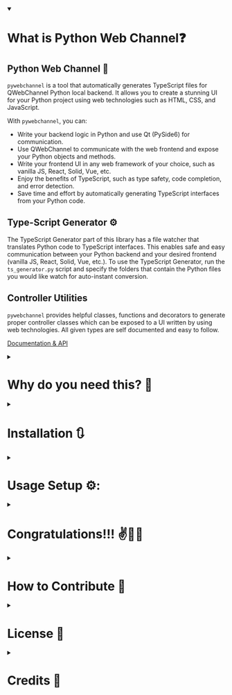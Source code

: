 <details open>
<summary><h1>What is Python Web Channel❓</h1></summary>

## Python Web Channel 🚀

`pywebchannel` is a tool that automatically generates TypeScript files for QWebChannel Python local backend. It
allows you to create a stunning UI for your Python project using web technologies such as HTML, CSS, and JavaScript.

With `pywebchannel`, you can:

- Write your backend logic in Python and use Qt (PySide6) for communication.
- Use QWebChannel to communicate with the web frontend and expose your Python objects and methods.
- Write your frontend UI in any web framework of your choice, such as vanilla JS, React, Solid, Vue, etc.
- Enjoy the benefits of TypeScript, such as type safety, code completion, and error detection.
- Save time and effort by automatically generating TypeScript interfaces from your Python code.

## Type-Script Generator ⚙️

The TypeScript Generator part of this library has a file watcher that translates Python code to TypeScript interfaces.
This enables safe and easy communication between your Python backend and your desired frontend (vanilla JS, React,
Solid,
Vue, etc.). To use the TypeScript Generator, run the `ts_generator.py` script and specify the folders that contain the
Python files you would like watch for auto-instant conversion.

## Controller Utilities

`pywebchannel` provides helpful classes, functions and decorators to generate proper controller classes which can be
exposed to a UI written by using web technologies. All given types are self documented and easy to follow.

[Documentation & API](https://pywebchannel.readthedocs.io)</details><details>
<summary><h1>Why do you need this? 🤔</h1></summary>

You want to create a professional UI with modern web technologies and python. But you face many challenges with the
existing libraries. Some of them rely on `window` manipulation, which is not compatible with most web frameworks. Some
of them use RestAPI libraries, which add a lot of overhead, complexity and state management issues. Some of them use
`WebSocket`s only for function calls, without any real-time synchronization features.

Among these, `QWebChannel` seems to be the best option, with a lightweight `WebSocket` protocol and features like
synchronization, function calls and property access. However, it also has its own limitations, mainly related to the Qt
type system. You cannot use it with non-supported Qt types, without doing complex conversions, manual type adjustments
and boiler-plate code, just to satisfy Qt. This makes development difficult and error-prone. And even if you manage to
do that on the python side, you still have to deal with a frontend development cycle, with no type-hinting, no
auto-completion, no compile time validation etc., which is a nightmare in javascript environment.

But don’t worry, `pywebchannel` library is here to solve your problem 😊.

## Let's investigate the problems together

Suppose you want to build a `todo application` with python and web technologies. You will require some functionality to
store the data (list of todos), modify it (add, remove, update), and inform the frontend about the changes.

## Signals 🚦

You want to create a notification mechanism to the frontend, when you add a new todo item. You can use `QtCore.Signals`
for that.

```python
# Inside your controller class
new_todo_added = QtCore.Signal()
```

This signal can be emitted in your python code, after adding the item to your list. And your frontend will receive it,
if it is connected to `new_todo_added` signal. But this signal does not carry any information about the new item. How
can you send some data with it?

```python
# Inside your controller class
new_todo_added = QtCore.Signal(str)
```

This signal can be emitted with a string parameter, and your frontend will receive it. For instance, if your todos have
an `id` field of type `str`, you can emit it. `str` is a supported type in Qt, so it works. But what if you want to send
a `Todo` object, which is a custom object of yours that inherits from `pydantic.BaseModel`?

```python
# Inside your controller class
new_todo_added = QtCore.Signal(Todo)
```

This will cause an exception like this:

```text
TypeError: Signal must be bound to a QObject, not 'Todo'
```

This is because, `Todo` is not a supported type in Qt. You can use `QtCore.QObject` as a base class for your `Todo`, to
avoid this error. But then, you will face another problem, which is not even caught by exception mechanism. You will get
an `empty object` in your frontend, instead of a `Todo` object. This is because Qt does not know how to serialize your
`Todo` object to a valid json object. The simplest way to make it work is to use `dict` instead of `Todo` object.

```python
new_todo_added = QtCore.Signal(dict)
```

But then, you will lose all the type information, and need to do type conversions. I don't even need to mention
about `list`s. You need to take care of all these details, and keep your frontend and backend in sync. This is too much
hassle…

You can use pywebchannel library, and define your signal like this:

with a list of types:

```python
from pywebchannel import Signal

# Inside your controller class
new_todo_added = Signal([Todo])
```

or even better, with argument dictionary in the form of `{arg1_name: arg1_type, ...}`:

```python
from pywebchannel import Signal

# Inside your controller class
new_todo_added = Signal({'new_todo': Todo})
```

This will ensure that Qt is happy, and your frontend and backend are in sync.

And this is just the tip of the iceberg 😎.

## Properties 🧲

A property is a way to access and modify an internal (usually private) variable, with a getter and setter, in your
class. It is a common feature in object-oriented programming. The benefits of using properties in Qt or PySide are that,
you can create a signal for a property, so that any listeners or connected objects will be updated when the property
changes.

For example, you have a property that keeps track of the number of todos. I know it is silly, but it is just for
illustration.

```python
# Inside your controller class
todoCount = QtCore.Property(int)
```

This is how you want to write your code. And also, you want to have a signal, that is triggered when the value of
todoCount changes, you can call that signal something like `todoCountChanged`.

But that is not possible. You have to define a getter and setter for your property, and also a signal for it.

```python
# Inside your controller class

def __init__(self):
    # You need a back variable to hold the value of your property
    self._todoCount = 0


# You need a signal to notify
todoCountChanged = QtCore.Signal(int, arguments=['todoCount'])


# You need a getter
def get_todoCount(self) -> int:
    return self._todoCount


# You need a setter
def set_todoCount(self, value: int):
    if self._todoCount != value:
        self._todoCount = value
        self.todoCountChanged.emit(value)


# And finally, you can define your property
todoCount = QtCore.Property(int, fget=get_todoCount, fset=set_todoCount, notify=todoCountChanged)
```

What the f... is this? 😡

I don’t even want to talk about the type conversions mentioned in `Signals` section. You have to do all these things for
Properties too.

Instead of this sh..., you can use `pywebchannel` library, and define your property like this:

```python
from pywebchannel import Property

# Inside your controller class
todoCount = Property(int, init_val=0)
```

And that’s it. This will:

- ensure that Qt is happy, and your frontend and backend are in sync.
- create a private variable called `_todoCount` to store the value of your property.
- create a getter and setter for you as exactly written above.
- create a signal called `todoCountChanged`
-

If you want to have a different implementation for your getter and setter, you can still define one or both of them, and
pass it as an argument to `Property`.

## Actions 🕹️

Actions are functions that you can call from your frontend. You can create an action in PySide like this:

```python 
# Inside your controller class
@QtCore.Slot(str)
def sayHello(self, name: str):
    # Do something with todo
    pass
```

This works, and you can call this function from your frontend. But the type issues mentioned above are still there.

```python 
# Inside your controller class
@QtCore.Slot(Todo)
def addTodo(self, todo: Todo):
    # Do something with todo
    pass
```

This does not work, and you will not even get an exception about that. Your function will be called with an empty
argument 😡. Most likely your application will crash, and your frontend will not even know why.

- This is because of one of the input arguments. You have to consider all the input arguments, and make sure that your
  frontend and backend are in sync.
- Return values also have the same problem, ‘type matching’ and ‘keeping’ Qt and serialization happy.
- If you want to notify the frontend about the execution result, you have to create your own signal, and emit it.
- You also have to handle exceptions as well.

You will end up with a lot of boilerplate code, which is not even related to your business logic.

```python
# Inside your controller class

# Create a signal for notification
new_todo_added = QtCore.Signal(dict, arguments=['new_todo'])


# Create a slot for your action
@QtCore.Slot(dict, result=dict)
def addTodo(self, todo: dict):
    try:
        todoObj = Todo.parse_obj(todo)

        # Do something with todo

        self.new_todo_added.emit(todoObj.dict())

        return {'success': True,
                'error': None,
                'data': todoObj.dict()}
    except ParseError as e:
        return {'success': False,
                'error': f"Invalid todo object: {e}",
                'data': None}
    except Exception as e:
        return {'success': False,
                'error': f"Unknown error: {e}",
                'data': None}

```

This is just a simple example, but you can imagine how it will look like in a real application. And even if you handle
this by yourself, you will have a frontend development cycle, with no type-hinting, no auto-completion again.

You can use `pywebchannel` library, and create your action like this:

```python
from pywebchannel import Action, Notify


# Inside your controller class
@Action(Notify([Todo]))
def addTodo(self, todo: Todo):
    # Do something with todo    
    return todo
```

All the problems mentioned above are solved by `pywebchannel` library’s `@Action` decorator. You can focus on your
actual project 😎.

## Okay we almost there 🎰

Imagine that you have created your `Signal`s, `Property`s and `Slot`s etc, in your controller class. But your frontend
still does not recognize your backend types. You have to define all the types in your frontend typescript definition
files, and keep them updated with your backend types. This is a nightmare, and you will have many bugs, and
emotional-damages 😭.

Fortunately `pywebchannel` library has a solution for this. You can use pywebchannel library’s `ts_generator` tool. This
is a simple script that can monitor your python files, and generate typescript definition files automatically. When you
run it in a separate terminal, it will do its magic, and you will have a wonderful development experience 😍.

To use this tool, you have to inherit your controller class from `pywebchannel.Controller` class, and use `pywebchannel`
library’s `Signal`, `Property` and `Action` instead of the ones provided by Qt. Also, you have to use `pydantic` for
your model classes, which is the usual case for model classes in any project. That’s it.

Please check the API documentation and [example projects](https://github.com/cihanuyanik/pywebchannel/tree/main/example)
for more details.
 </details><details>
<summary><h1>Installation 🔃</h1></summary>

You can simply install the package using pip:

```bash
pip install pywebchannel
```

All requirements will be installed automatically.

Requirements:

- [PySide6](https://doc.qt.io/qtforpython-6/) - Qt for Python
- [pydantic](https://docs.pydantic.dev/latest/) - Model definition and validation
- [colorama](https://pypi.org/project/colorama/) - Colored terminal output

</details><details>
<summary><h1>Usage Setup ⚙️:</h1></summary>

## Definition 1: Business Logic / A python project / Backend 🐍

Whatever you call for this step, it is just a regular Qt (PySide6) powered python project, which can take the
advantage of full power of python with no limitation. To simplify the discussion here, it uses web socket(s) for real
time communication and exposes objects through web socket(s). The `properties`, `methods`, `signal`/`notifiers`
immediately become available to the UI with complete signature and type checking through type-script interfaces. Don't
worry about complicated processes for managing sockets, it is not your responsibility. This is handled automatically,
you can simply focus on your project.

## Definition 2: User Interface / A web project / Frontend 💻

Similarly, it is just a regular web project, which exploit the available modern UI tools. There is no limitation
such as magically manipulated `window` interfaces or any complicated middle-ware translator which limits the
functionality web library of yours.

## `Step 1`: Create a meaningful directory structure.

It is completely up to you. But having a meaningful directory
structure could make things simpler. For that purpose suggested way is to create a root directory with your `AppName`
and two folders under the root directory, `backend` and `frontend`. As names suggest, they will be holding your
python project as `backend` and UI project as `frontend.

```
📦AppName
 ┣ 📂backend
 ┃  ┣ ...
 ┣ 📂frontend
 ┃  ┣ ...
 ┣ 📜README.md
 ┣ 📜LICENSE
 ┣ 📜.gitignore
```

`Optinal virtual environment`: If you prefer using virtual environment for your python projects (which is the
suggested way for any python project), create one virtual environment, and use it under your `backend` folder.

----------------------------------------------------------------

## `Step 2`: Install the library `pywebchannel`

```
pip install pywebchannel
```

----------------------------------------------------------------

## `Step 3`: Create an entry point for your `backend`.

Add a main file with any name, i.e. `main.py`, inside
your `backend` folder. The entry point will contain python `main` function and will create a `QApplication` and run
it. The responsibility of the entry point is to initiate the `WebChannelService` object(s) (Yes, you read it right,
it is plural, you can create more than one communication channels to your UI application, for different purposes).
Addition to that `main` needs to create the object(s) (at least the ones which need to be available at the beginning),
and register those object(s) to the related `WebChannelService`.

```python 
# main.py
import sys
from PySide6.QtWidgets import QApplication

from pywebchannel import WebChannelService

if __name__ == "__main__":
    app = QApplication(sys.argv)

    # Create a WebChannelService with a desired serviceName and the parent QObject
    commandTransferService = WebChannelService("Command Transfer Service", app)
    # Start the service with a desired port number, 9000 in this example
    commandTransferService.start(9000)

    ...
    ...
    ...

    app.exec()
```

----------------------------------------------------------------

## `Step 4`: Create a python package

To hold classes which contains functionalities to be invoked from `frontend`.
Typically, it is better to create two packages, one for functionality classes and one for fixed structured objects,
even though the second one is optional, it is completely okay to create it, no harm will be done if it is empty. The
names of these folders could be anything, but having meaningful names would be helpful. Let's call
them `controllers`, `models` respectively.

```
📦AppName
 ┣ 📂backend
 ┃  ┣ 📂controllers
 ┃  ┃  ┣ 🐍__init__.py
 ┃  ┣ 📂models
 ┃  ┃  ┣ 🐍__init__.py
 ┣ 📂frontend
 ┃  ┣ ...
 ┣ 🐍main.py
 ┣ 📜README.md
 ┣ 📜LICENSE
 ┣ 📜.gitignore
```

----------------------------------------------------------------

## `Step 5`: Create a controller class under your `controllers` package.

This is going to be one of the Type you are
going to expose to your UI. Let's call it `HelloWorldController`. And make this class derived
from `Controller`, which is imported from `pywebchannel`. Then, in your `main`, create an instance of it and register
it into the `WebChannelService`.

```python
# controllers/HelloWorldController.py
from typing import Optional
from PySide6.QtCore import QObject
from pywebchannel import Controller


# Create a Controller class
class HelloWorldController(Controller):
    def __init__(self, parent: Optional[QObject] = None):
        # Controller name is typically the name of the class '__name__' attribute could be used as well
        super().__init__("HelloWorldController", parent)
```

And in main:

```python
# main.py
import sys
from PySide6.QtWidgets import QApplication
from pywebchannel import WebChannelService
from controllers.HelloWorldController import HelloWorldController

if __name__ == "__main__":
    app = QApplication(sys.argv)
    commandTransferService = WebChannelService("Command Transfer Service", app)
    commandTransferService.start(9000)

    # Create hello world controller object
    hwController = HelloWorldController(app)
    # Register controller for the communication service
    commandTransferService.registerController(hwController)

    app.exec()

```

----------------------------------------------------------------

## `Step 6:` Add functionality

Technically, at this point our object, `hwController` has been already exposed to the any target UI. The
functionality and properties of it is already accessible through a websocket located at port number 9000. The problem
is that there is no functionality in our controller yet. Let's add a method into our controller, and decorate this
method with a decorator named `Action` imported from `pywebchannel`

```python
# controllers/HelloWorldController.py
from typing import Optional
from PySide6.QtCore import QObject
from pywebchannel import Controller, Action


class HelloWorldController(Controller):
    def __init__(self, parent: Optional[QObject] = None):
        super().__init__("HelloWorldController", parent)

    # Create a class method and decorate it with @Action() decorator.
    # Don't forget to put annotations in your arguments. It is important!
    @Action()
    def sayHello(self, name: str):
        return f"Hello from 'HelloWorldController.sayHello' to my friend {name}"
```

----------------------------------------------------------------

## `Step 7`: Create UI project

Now, we can try to use this inside a web app. For simplicity, inside the `frontend`, just create a `Vite`
project with `vanilla typescript` template. You can create it yourself easily, or you can take it from `examples`
folder.

----------------------------------------------------------------

## `Step 8`: Establish connection

To establish connection between your backend and frontend, it is necessary to open a websocket connection
from frontend to backend. Luckily, we can use built-in `WebSocket` in our frontend project. First create an `api` folder
under your `src` and `qwebchannel` under that. Then populate the folder with given helpers in the repository
examples (Just copy and paste the content into your project). Addition to those, you can create `controllers`
and `models` directories as well, for nicely formatted structure.

```
📦AppName
 ┣ 📂backend
 ┃  ┣ 📂controllers
 ┃  ┃  ┣ 🐍__init__.py
 ┃  ┃  ┣ 🐍HelloWorldController.py
 ┃  ┣ 📂models
 ┃  ┃  ┣ 🐍__init__.py
 ┣ 📂frontend
 ┃  ┣ 📂node_modules 
 ┃  ┣ 📂public
 ┃  ┣ 📂src
 ┃  ┃  ┣ 📂api
 ┃  ┃  ┃  ┣ 📂controllers
 ┃  ┃  ┃  ┣ 📂models
 ┃  ┃  ┃  ┣ 📂qwebchannel
 ┃  ┃  ┃  ┃  ┣📜index.d.ts
 ┃  ┃  ┃  ┃  ┣📜index.js 
 ┃  ┃  ┃  ┃  ┣📜reeadme.txt
 ┃  ┃  ┣📜main.ts
 ┃  ┃  ┣📜vite-env-d.ts
 ┃  ┣📜index.html
 ┃  ┣📜package.json
 ┃  ┣📜tsconfig.json
 ┃  ┣📜.gitignore 
 ┣ 🐍main.py
 ┣ 📜README.md
 ┣ 📜LICENSE
 ┣ 📜.gitignore
```

----------------------------------------------------------------

## `Step 9`: Add QWebChannel javascript interface

`api/qwebchannel/index.js` is the official QWebChannel javascript interface. However, it is different than
the original (`index_org.js`) one. It has been updated to support `async`/`await` pattern instead of old-school
callback style usage. Addition to that a typescript definition has been attached as well, `index.d.ts`.

----------------------------------------------------------------

## `Step 10`: Websocket Helper

Now, create a class to handle the websocket communication boiler-plate. You can use given `BaseAPI.ts`
and `CommandAPI.ts` from the repository. The important part here is the implementation of `onChannelReady` callback
located under `CommandAPI.ts`. This is the part where you access your object exposed from `backend` . As you guess,
this access will be storing the reference to that object inside our API object, so that we can use it whenever we need
it. Update the `CommandAPI.ts` for learning purposed debugging

```typescript
// Inside CommadAPI.ts copied from repository
export class CommandAPI extends BaseAPI {
  public constructor() {
    super("ws://localhost:9000", "Command Transfer Service");
  }

  // Update this part to see the channel content.
  async onChannelReady(channel: QWebChannel): Promise<void> {
    console.log(channel)
  }
}
```

Then add connection request into your `main.ts`

```typescript
// main.ts
// import API
import {API} from "./api/CommandAPI.ts";

// Try to connect
API.connect().then(() => {
  if (API.isConnected()) {
    console.log("Successfully connected to backend")
  }
}).catch((error) => {
  console.log(error)
})

// Add a simple UI
document.querySelector<HTMLDivElement>('#app')!.innerHTML = `
  <div> 
    <input id="input">
    <button id="button">Say Hi</button>
  </div>
`

const input = document.querySelector<HTMLInputElement>('#input');
const button = document.querySelector<HTMLButtonElement>('#button');
button?.addEventListener('click', () => {
  console.log(input?.value)
})
```

----------------------------------------------------------------

## `Step 11:` Run the projects

Now, run the `backend` project, and run the `frontend` project. If everything is correct, you should see an
output from `backend` terminal:

```
[INFO] - Command Transfer Service: 'Command Transfer Service' is active at PORT=9000
[INFO] - Command Transfer Service: New Connection (Active client count: 1)
```

and something similar from `frontend` browser console.

```
QWebChannel {...}
Successfully connected to backend
```

When you expand the `QWebChannel` object on the console, you should see an `objects` and `HelloWorldController` inside
it. If this is the case, you have successfully connected your python backend to your frontend

----------------------------------------------------------------

## `Step 12`: Use it

Let's use it and let our `backend` say hello to `frontend`'. Just update your code as it should be:

Update `CommandAPI.ts`

```typescript

export class CommandAPI extends BaseAPI {
  // Add an attribute for our API object
  HelloWorldController!: any;

  public constructor() {
    super("ws://localhost:9000", "Command Transfer Service");
  }

  async onChannelReady(channel: QWebChannel): Promise<void> {
    // Initialize it by the object located inside the QWebChannel
    this.HelloWorldController = channel.objects.HelloWorldController;
  }
}
```

Update `main.ts`

```typescript
button?.addEventListener('click', async () => {
  // Call say hello with input value taken from input text box
  const response = await API.HelloWorldController.sayHello(input?.value)
  if (response.error) {
    // if an error occurred, display it
    console.log(response.error)
    return
  }

  if (response.success) {
    // if a success message has been received, display it
    alert(response.success)
    return
  }

  if (response.data) {
    // if an extra data has been received, display it
    alert(JSON.stringify(response.data))
    return
  }
})
```

Refresh your web page, and click the button. You should see an alert message saying
`Hello from 'HelloWorldController.sayHello' to my friend <your input value>`

----------------------------------------------------------------

## `Step 13`: Type hinting

Everything is ready to go. The ONLY MISSING part is type hint in our `frontend`, because we don't have any type
defintion for our controller, `HelloWorldController`. Type script generator given by `pywebchannel` comes in play at
this moment.

- `Step 1:` Copy `ts_generator.py` and Paste it into your `backend` root folder, same level with your `main.py`.

- `Step 2:` Check the folder paths written in `ts_generator.py` script

- `Step 3:` Run it in separate terminal.

```
python ts_generator.py
```

- `Step 4:` You will see that the controller folder will be populated with an auto generated Type-script
  interface, `api/controllers/HelloWorldController.ts`

- `Step 5:` Since it needs to use `Response` interface for type-hinting for return values, it needs to be located
  inside `api/models` directory, which is not there yet. Please copy it from the repoository. And also copy the `Signal`
  interface as well, which is going to be necessary when you use signals.

- `Step 6:` Now return back to your `button.click` listener implementation in `main.ts`. You will see that the
  function, `sayHello(...)`, the return value `response` all are taking advantage of type-hinting.

----------------------------------------------------------------

## `The last step`: Finalize your UI and serve it

When you complete your UI, you can serve it inside your `backend` project.
For that purpose, you have a couple of options as usual.

First of all, you need to build your UI project. Inside your UI project, run:

```
npm run build
```

This is going to create a `dist` folder inside your UI project, `frontend/dist`.
Copy `dist` folder into your `backend` project, and rename it with a meaningful name, such as `app_ui`.

Since it is a `javascript` based web project, opening the html file is not enough. The `javascript` functionalities
will not be available. For that purpose, you need to serve it through a web server.

You can use the given `HttpServer` class inside `pywebchannel` for that purpose. It is a simple `http` server, which
serves the given folder. Then you can access your UI through a browser, or even better, you can use `QWebEngineView` to
display it

Please update your `main.py` file as follows. Feel free to use all the features you deserve from `QWebEngineView`:

```python
# main.py
import sys

from PySide6.QtCore import QUrl
from PySide6.QtWebEngineCore import QWebEngineSettings
from PySide6.QtWebEngineWidgets import QWebEngineView
from PySide6.QtWidgets import QApplication

from controllers.HelloWorldController import HelloWorldController
from pywebchannel import WebChannelService, HttpServer

if __name__ == "__main__":
    app = QApplication(sys.argv)

    # Create a WebChannelService with a desired serviceName and the parent QObject
    commandTransferService = WebChannelService("Command Transfer Service", app)
    # Start the service with a desired port number, 9000 in this example
    commandTransferService.start(9000)

    # Create hello world controller object
    hwController = HelloWorldController(app)
    # Register controller for the communication service
    commandTransferService.registerController(hwController)

    # Create http server and start it
    UI_PORT = 12000
    httpServer = HttpServer("app_ui", UI_PORT, app)
    httpServer.start()

    # Website on QTGui
    view = QWebEngineView()
    view.settings().setAttribute(QWebEngineSettings.WebAttribute.PluginsEnabled, True)
    view.settings().setAttribute(QWebEngineSettings.WebAttribute.DnsPrefetchEnabled, True)
    view.load(QUrl(f"http://localhost:{UI_PORT}/"))
    view.setWindowTitle("Hello World App")
    view.show()

    app.exec()
```

This will spin a web server at port `12000`, and serve the `app_ui` folder. You can access your UI through
a browser by typing `http://localhost:12000` into the address bar. This could be helpful, if you observe any weird
behaviour on your it. The console on the browser could be helpful to debug the problem.</details><details>
<summary><h1>Congratulations!!! ✌️🎈🎊</h1></summary>

You've successfully linked your Python backend to the frontend, introducing a tool capable of dynamically generating
TypeScript interfaces by monitoring backend changes. This tool ensures that your frontend remains synchronized with
backend updates, streamlining the development process.

As long as the tool is active, it automatically updates scripts as you modify the backend, maintaining consistency
between the two worlds. Now, you can explore additional examples and delve into the self-explanatory API.

Consider the following steps as you continue to enhance your development process:

1. Documentation and Usage Guidelines:

- Develop comprehensive documentation to guide users on effectively utilizing the tool.
- Provide clear instructions on structuring the backend code to optimize the automatic generation of TypeScript
  interfaces.

2. Expand Script Generation:

- Explore opportunities to extend the tool's capabilities beyond TypeScript interfaces, such as generating API
  documentation or other relevant artifacts based on backend modifications.

3. User Interface for the Tool:

- Enhance accessibility by creating a user interface for the tool, catering to developers who may prefer graphical
  interfaces over command-line tools.
- Implement features like configurable options and settings to further customize the tool's behavior.</details><details>
<summary><h1>How to Contribute 🙌</h1></summary>

If you want to contribute to this project, you are more than welcome. Here are some ways you can help:

- Report any bugs or issues you find.
- Suggest new features or improvements.
- Submit pull requests with your code changes.
- Share your feedback or suggestions.</details><details>
<summary><h1>License 📄</h1></summary>

This project is licensed under the MIT License. See
the [LICENSE](https://github.com/cihanuyanik/pywebchannel/blob/main/LICENSE) file for details.</details><details>
<summary><h1>Credits 🙏</h1></summary>

This project was inspired by the following sources:

- [QWebChannel](https://doc.qt.io/qt-5/qwebchannel.html) - a Qt module that enables seamless integration of C++ and
  HTML/JavaScript.
- [PySide6](https://www.qt.io/qt-for-python) - a Python binding of the cross-platform GUI toolkit Qt.
- [TypeScript](https://www.typescriptlang.org/) - a superset of JavaScript that adds optional types.</details>